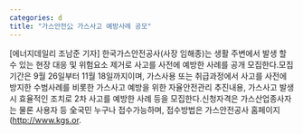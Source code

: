```yaml
---
categories: d
title: "가스안전公 가스사고 예방사례 공모"
---
```

[에너지데일리 조남준 기자] 한국가스안전공사(사장 임해종)는 생활 주변에서 발생 할 수 있는 현장 대응 및 위험요소 제거로 사고를 사전에 예방한 사례를 공개 모집한다.모집기간은 9월 26일부터 11월 18일까지이며, 가스사용 또는 취급과정에서 사고를 사전에 방지한 수범사례를 비롯한 가스사고 예방을 위한 자율안전관리 추진내용, 가스사고 발생 시 효율적인 조치로 2차 사고를 예방한 사례 등을 모집한다.신청자격은 가스산업종사자는 물론 사용자 등 全국민 누구나 접수가능하며, 접수방법은 가스안전공사 홈페이지(http://www.kgs.or.